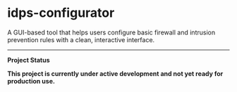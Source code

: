# idps-configurator
A GUI-based tool that helps users configure basic firewall and intrusion prevention rules with a clean, interactive interface.

----------------------------------------
**Project Status**

**This project is currently under active development and not yet ready for production use.**
